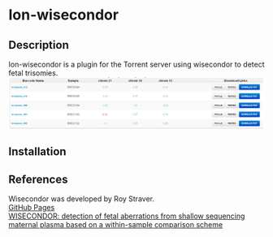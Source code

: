 # Ion-wisecondor
## Description
Ion-wisecondor is a plugin for the Torrent server using wisecondor to detect fetal trisomies. 
![Screenshot](https://raw.githubusercontent.com/dridk/ion-wisecondor/master/ioniwsecondor.PNG)

## Installation 


## References
Wisecondor was developed by Roy Straver.  
[GitHub Pages](https://github.com/rstraver/wisecondor)  
[WISECONDOR: detection of fetal aberrations from shallow sequencing maternal plasma based on a within-sample comparison scheme](http://nar.oxfordjournals.org/content/42/5/e31)  

